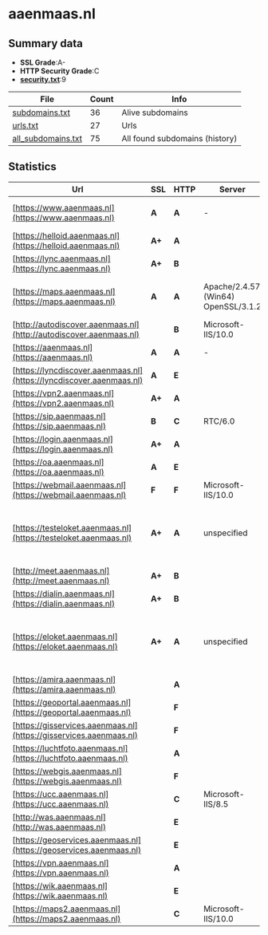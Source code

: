 

# aaenmaas.nl
## Summary data


 - **SSL Grade**:A-
 - **HTTP Security Grade**:C
 - **[security.txt](https://www.digitaleoverheid.nl/nieuws/standaard-security-txt-nu-verplicht-voor-overheid/)**:9


| File       | Count | Info |
|------------|-------|------|
|[subdomains.txt](/data/aaenmaas.nl/subdomains.txt)|36|Alive subdomains|
|[urls.txt](/data/aaenmaas.nl/urls.txt)|27|Urls|
|[all_subdomains.txt](/data/aaenmaas.nl/all_subdomains.txt)|75|All found subdomains (history)|


## Statistics


| Url | SSL | HTTP | Server | Cookie | HSTS | CORS | CTO | CSP | XFO | XXP | RP |FP| Tech |Title |
|--------|-------|-------|------|------|------|------|------|------|------|------|------|------|------|------|
|[https://www.aaenmaas.nl](https://www.aaenmaas.nl)| **A**| **A**|-| |:white_check_mark: | | | :white_check_mark:| :white_check_mark: | :white_check_mark: | :white_check_mark: | |Google Tag Manager HSTS Microsoft ASP.NET:-|Home - Waterscha...|
|[https://helloid.aaenmaas.nl](https://helloid.aaenmaas.nl)| **A+**| **A**||:white_check_mark: |:white_check_mark: | | |:warning: | :white_check_mark: | | :white_check_mark: | |Azure HSTS|Object moved|
|[https://lync.aaenmaas.nl](https://lync.aaenmaas.nl)| **A+**| **B**|| |:white_check_mark: | | | | | | :white_check_mark: | |HSTS|403 - Forbidden:...|
|[https://maps.aaenmaas.nl](https://maps.aaenmaas.nl)| **A**| **A**|Apache/2.4.57 (Win64) OpenSSL/3.1.2| |:white_check_mark: | | | :white_check_mark:| :white_check_mark: | :white_check_mark: | :white_check_mark: | |Apache HTTP Server:2.4.57 OpenSSL:3.1.2 Windows Server|302 Found|
|[http://autodiscover.aaenmaas.nl](http://autodiscover.aaenmaas.nl)| | **B**|Microsoft-IIS/10.0|:white_check_mark: |:white_check_mark: | | | | :white_check_mark: | :white_check_mark: | :white_check_mark: | |IIS:10.0 Microsoft ASP.NET Windows Server||
|[https://aaenmaas.nl](https://aaenmaas.nl)| **A**| **A**|-| |:white_check_mark: | | | :white_check_mark:| :white_check_mark: | :white_check_mark: | :white_check_mark: | |HSTS Microsoft ASP.NET:-|Object moved|
|[https://lyncdiscover.aaenmaas.nl](https://lyncdiscover.aaenmaas.nl)| **A**| **E**|| | | | | | | | :white_check_mark: | |||
|[https://vpn2.aaenmaas.nl](https://vpn2.aaenmaas.nl)| **A+**| **A**|| |:white_check_mark: | | |:warning: | :white_check_mark: | :white_check_mark: | :white_check_mark: | |HSTS||
|[https://sip.aaenmaas.nl](https://sip.aaenmaas.nl)| **B**| **C**|RTC/6.0| |:white_check_mark: | | | | | | :white_check_mark: | |HSTS||
|[https://login.aaenmaas.nl](https://login.aaenmaas.nl)| **A+**| **A**|| |:white_check_mark: | | | | :white_check_mark: | :white_check_mark: | :white_check_mark: | :white_check_mark: |||
|[https://oa.aaenmaas.nl](https://oa.aaenmaas.nl)| **A**| **E**|| | | | | | | | :white_check_mark: | |||
|[https://webmail.aaenmaas.nl](https://webmail.aaenmaas.nl)| **F**| **F**|Microsoft-IIS/10.0| | | | | | | | :white_check_mark: | |HSTS IIS:10.0 Microsoft ASP.NET Windows Server||
|[https://testeloket.aaenmaas.nl](https://testeloket.aaenmaas.nl)| **A+**| **A**|unspecified|:white_check_mark: |:white_check_mark: | | | :white_check_mark:| :white_check_mark: | :white_check_mark: | :white_check_mark: | |Apache Tomcat Fourthwall:1.0.192.045 Fourthwall:eloket_ui_main-2024.029.001 HSTS Java MariaDB Skolengo:1.0.192.045|Djuma portal|
|[http://meet.aaenmaas.nl](http://meet.aaenmaas.nl)| **A+**| **B**|| |:white_check_mark: | | | | | | :white_check_mark: | |HSTS|Document Moved|
|[https://dialin.aaenmaas.nl](https://dialin.aaenmaas.nl)| **A+**| **B**|| |:white_check_mark: | | | | | | :white_check_mark: | |HSTS|Conferencing Dia...|
|[https://eloket.aaenmaas.nl](https://eloket.aaenmaas.nl)| **A+**| **A**|unspecified|:white_check_mark: |:white_check_mark: | | | :white_check_mark:| :white_check_mark: | :white_check_mark: | :white_check_mark: | |Apache Tomcat Fourthwall:1.0.192.045 Fourthwall:eloket_ui_main-2024.029.001 HSTS Java MariaDB Skolengo:1.0.192.045|Djuma portal|
|[https://amira.aaenmaas.nl](https://amira.aaenmaas.nl)| | **A**||:white_check_mark: |:white_check_mark: | | | | :white_check_mark: | :white_check_mark: | :white_check_mark: | |||
|[https://geoportal.aaenmaas.nl](https://geoportal.aaenmaas.nl)| | **F**||:warning: | | | | | | | :white_check_mark: | |Microsoft ASP.NET|IIS Windows Serv...|
|[https://gisservices.aaenmaas.nl](https://gisservices.aaenmaas.nl)| | **F**||:warning: | | | | | | | :white_check_mark: | |Microsoft ASP.NET|IIS Windows Serv...|
|[https://luchtfoto.aaenmaas.nl](https://luchtfoto.aaenmaas.nl)| | **A**||:white_check_mark: |:white_check_mark: | | | | :white_check_mark: | :white_check_mark: | :white_check_mark: | |||
|[https://webgis.aaenmaas.nl](https://webgis.aaenmaas.nl)| | **F**||:warning: | | | | | | | :white_check_mark: | |Microsoft ASP.NET|IIS Windows Serv...|
|[https://ucc.aaenmaas.nl](https://ucc.aaenmaas.nl)| | **C**|Microsoft-IIS/8.5| |:white_check_mark: | | | | | | :white_check_mark: | |HSTS IIS:8.5 Microsoft ASP.NET Windows Server|IIS Windows Serv...|
|[http://was.aaenmaas.nl](http://was.aaenmaas.nl)| | **E**|| | | | | | | | :white_check_mark: | |||
|[https://geoservices.aaenmaas.nl](https://geoservices.aaenmaas.nl)| | **E**|| | | | | | | | :white_check_mark: | |||
|[https://vpn.aaenmaas.nl](https://vpn.aaenmaas.nl)| | **A**|| |:white_check_mark: | | |:warning: | :white_check_mark: | :white_check_mark: | :white_check_mark: | |HSTS||
|[https://wik.aaenmaas.nl](https://wik.aaenmaas.nl)| | **E**|| | | | | | | | :white_check_mark: | |Application Request Routing:3.0 IIS|Redirecting...|
|[https://maps2.aaenmaas.nl](https://maps2.aaenmaas.nl)| | **C**|Microsoft-IIS/10.0| |:white_check_mark: | | | | | | :white_check_mark: | |HSTS IIS:10.0 Windows Server||

